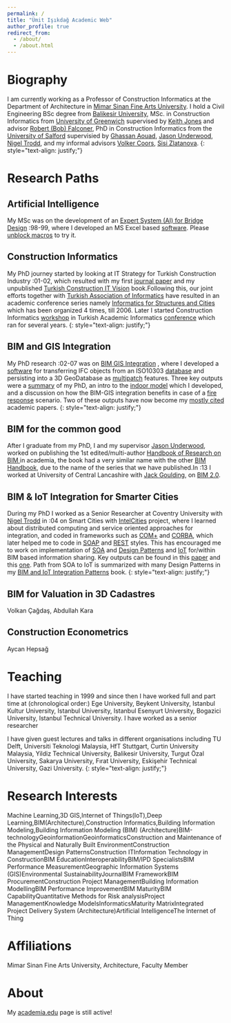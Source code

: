```yaml
---
permalink: /
title: "Ümit Işıkdağ Academic Web"
author_profile: true
redirect_from: 
  - /about/
  - /about.html
---
```

        
Biography
======
I am currently working as a Professor of Construction Informatics at the Department of Architecture in [Mimar Sinan Fine Arts University](https://msgsu.edu.tr/akademik/mimarlik-fakultesi/bolumler/mimarlik/). 
I hold a Civil Engineering BSc degree from [Balikesir University](https://www.balikesir.edu.tr/site/birim/insaat-muhendisligi-bolumu-293102),
MSc. in Construction Informatics from [University of Greenwich](https://www.gre.ac.uk/subjects/construction#postgraduate%20-%20taught) supervised by 
[Keith Jones](https://www.aru.ac.uk/people/keith-jones) and advisor [Robert (Bob) Falconer](https://www.linkedin.com/in/bob-falconer-77b6665), 
PhD in Construction Informatics from the [University of Salford](https://hub.salford.ac.uk/uprise-digital-built-environment/) supervisied by 
[Ghassan Aouad](https://www.adu.ac.ae/about-adu/our-leadership1/leadership-team/professor-ghassan-aouad), [Jason Underwood](https://www.salford.ac.uk/our-staff/jason-underwood), 
[Nigel Trodd](https://www.linkedin.com/in/nigeltrodd), and my informal advisors [Volker Coors](https://www.hft-stuttgart.de/p/volker-coors),
 [Sisi Zlatanova](https://research.unsw.edu.au/people/professor-sisi-zlatanova).
{: style="text-align: justify;"}

Research Paths
======

Artificial Intelligence
------
My MSc was on the development of an [Expert System (AI) for Bridge Design](files/msc_thesis.pdf) :98-99, where I developed an MS Excel based [software](files/msc_code.xls).
Please [unblock macros](https://learn.microsoft.com/en-en/microsoft-365-apps/security/internet-macros-blocked) to try it.

Construction Informatics
------
My PhD journey started by looking at IT Strategy for Turkish Construction Industry :01-02, which resulted with my first [journal paper](https://www.emerald.com/insight/content/doi/10.1108/09699980410547595/full/html)
 and my unpublished [Turkish Construction IT Vision](https://zenodo.org/records/1331943) book.Following this, our joint efforts together with 
 [Turkish Association of Informatics](https://www.tbd.org.tr/) have resulted in an 
academic conference series namely [Informatics for Structures and Cities](https://www.tbd.org.tr/yapi-ve-kennte-bilisim-iv-bildiriler-kitabi-tbd-tbb-tmbd/) which has been organized 4 times, till 2006.
Later I started Construction Informatics [workshop](https://insaatbilisim.weebly.com/) in Turkish Academic Informatics [conference](https://www.ab.org.tr/) which ran for several years.
{: style="text-align: justify;"}

BIM and GIS Integration
------
 My PhD research :02-07 was on [BIM GIS Integration](https://salford-repository.worktribe.com/output/1434038/towards-the-implementation-of-building-information-models-in-geospatial-context)
, where I developed a [software](https://www.youtube.com/playlist?list=PLjWRQUTDgLAPZ0EGWbw3UMj27GU4nMYFZ) for transferring IFC objects from an ISO10303 [database](https://jotneconnect.com/products/express-data-manager/)
 and persisting into a 3D GeoDatabase as [multipatch](https://www.esri.com/content/dam/esrisites/sitecore-archive/Files/Pdfs/library/whitepapers/pdfs/multipatch-geometry-type.pdf) features.
Three key outputs were a [summary](https://www.sciencedirect.com/science/article/abs/pii/S1474034608000499) of my PhD, an intro to the [indoor model](https://www.sciencedirect.com/science/article/abs/pii/S0198971513000434)
which I developed, and a discussion on how the BIM-GIS integration benefits in case of a [fire response](https://www.tandfonline.com/doi/abs/10.1080/17452007.2007.9684636) scenario.
Two of these outputs have now become my [mostly cited](https://scholar.google.com.tr/citations?hl=tr&authuser=1&user=weQbA-EAAAAJ) academic papers.
{: style="text-align: justify;"}

BIM for the common good
------ 
After I graduate from my PhD, I and my supervisor [Jason Underwood](https://www.salford.ac.uk/our-staff/jason-underwood), worked on publishing the 1st edited/multi-author 
[Handbook of Research on BIM ](https://www.igi-global.com/book/handbook-research-building-information-modeling/37234) in academia, the book had a very similar name with the other
[BIM Handbook](https://onlinelibrary.wiley.com/doi/book/10.1002/9781119287568), due to the name of the series that we have published.In :13 I worked at University of Central Lancashire 
with [Jack Goulding](https://www.linkedin.com/in/jack-goulding-a0412614), on [BIM 2.0](https://www.emerald.com/insight/content/doi/10.1108/14714171111148990/full/html).

BIM & IoT Integration for Smarter Cities
------
During my PhD I worked as a Senior Researcher at Coventry University with [Nigel Trodd](https://www.linkedin.com/in/nigeltrodd) in :04 on Smart Cities with [IntelCities](https://www.itas.kit.edu/english/projects_pask04_intelcity.php)
project, where I learned about distributed computing and service oriented approaches for integration, and  coded in frameworks such as 
[COM+](https://en.wikipedia.org/wiki/Component_Object_Model) and [CORBA](https://www.corba.org/), 
which later helped me to code in [SOAP](https://en.wikipedia.org/wiki/SOAP) and [REST](https://en.wikipedia.org/wiki/REST) styles. 
This has encouraged me to work on implementation of [SOA](https://en.wikipedia.org/wiki/Service-oriented_architecture) and 
[Design Patterns](https://en.wikipedia.org/wiki/Software_design_pattern) and [IoT](https://en.wikipedia.org/wiki/Internet_of_things) 
for/within BIM based information sharing. Key outputs can be found in this [paper](https://www.sciencedirect.com/science/article/abs/pii/S0926580509001769)
and this [one](https://www.sciencedirect.com/science/article/abs/pii/S0926580512000696).
Path from SOA to IoT is summarized with many Design Patterns in my [BIM and IoT Integration Patterns](https://link.springer.com/book/10.1007/978-3-319-21825-0) book. 
{: style="text-align: justify;"}

BIM for Valuation in 3D Cadastres
------
Volkan Çağdaş, Abdullah Kara

Construction Econometrics
------
Aycan Hepsağ

Teaching
======
I have started teaching in 1999 and since then I have worked full and part time at (chronological order:) 
Ege University, Beykent University, Istanbul Kultur University, Istanbul University, Istanbul Esenyurt University, 
Bogazici University, Istanbul Technical University. I have worked as a senior researcher 

I have given guest lectures and talks in different organisations including 
TU Delft, Universiti Teknologi Malaysia, HfT Stuttgart, 
Curtin University Malaysia, Yildiz Technical University, 
Balikesir University, Turgut Özal University, Sakarya University, Fırat University, Eskişehir Technical University, Gazi University.
{: style="text-align: justify;"}

Research Interests
======
Machine Learning,3D GIS,Internet of Things(IoT),Deep Learning,BIM(Architecture),Construction Informatics,Building Information Modeling,Building Information Modeling (BIM) (Architecture)BIM-technologyGeoinformationGeoinformaticsConstruction and Maintenance of the Physical and Naturally Built EnvironmentConstruction ManagementDesign PatternsConstruction ITInformation Technology in ConstructionBIM EducationInteroperabilityBIM/IPD SpecialistsBIM Performance MeasurementGeographic Information Systems (GIS)Environmental SustainabilityJournalBIM FrameworkBIM ProcurementConstruction Project ManagementBuilding Information ModellingBIM Performance ImprovementBIM MaturityBIM CapabilityQuantitative Methods for Risk analysisProject ManagementKnowledge ModelsInformaticsMaturity MatrixIntegrated Project Delivery System (Architecture)Artificial IntelligenceThe Internet of Thing

Affiliations
======
Mimar Sinan Fine Arts University, Architecture, Faculty Member

About 
======
My [academia.edu](https://mimarsinan.academia.edu/umit) page is still active!

